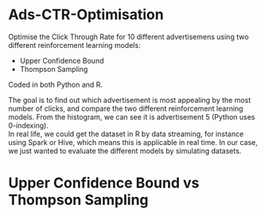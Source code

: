 # Ads-CTR-Optimisation
Optimise the Click Through Rate for 10 different advertisemens using two different reinforcement learning models: 
* Upper Confidence Bound
* Thompson Sampling  

Coded in both Python and R. <br/>


The goal is to find out which advertisement is most appealing by the most number of clicks, and compare the two different reinforcement learning models. From the histogram, we can see it is advertisement 5 (Python uses 0-indexing).  
In real life, we could get the dataset in R by data streaming, for instance using Spark or Hive, which means this is applicable in real time. In our case, we just wanted to evaluate the different models by simulating datasets.

# Upper Confidence Bound vs Thompson Sampling
